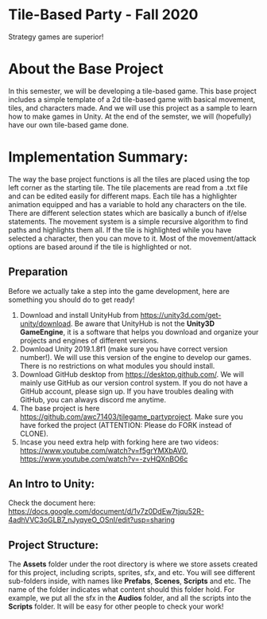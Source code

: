 # Tile-Based Party - Fall 2020 

Strategy games are superior!

# About the Base Project

In this semester, we will be developing a tile-based game. This base project includes a simple template of a 2d tile-based game with basical movement, tiles, and characters made. And we will use this project as a sample to learn how to make games in Unity. At the end of the semster, we will (hopefully) have our own tile-based game done.

# Implementation Summary:
The way the base project functions is all the tiles are placed using the top left corner as the starting tile. The tile placements are read from a .txt file and can be edited easily for different maps. Each tile has a highlighter animation equipped and has a variable to hold any characters on the tile. There are different selection states which are basically a bunch of if/else statements. The movement system is a simple recursive algorithm to find paths and highlights them all. If the tile is highlighted while you have selected a character, then you can move to it. Most of the movement/attack options are based around if the tile is highlighted or not.

## Preparation

Before we actually take a step into the game development, here are something you should do to get ready!

1. Download and install UnityHub from https://unity3d.com/get-unity/download. Be aware that UnityHub is not the **Unity3D GameEngine**, it is a software that helps you download and organize your projects and engines of different versions.
2. Download Unity 2019.1.8f1 (make sure you have correct version number!). We will use this version of the engine to develop our games. There is no restrictions on what modules you should install.
3. Download GitHub desktop from https://desktop.github.com/. We will mainly use GitHub as our version control system. If you do not have a GitHub account, please sign up. If you have troubles dealing with GitHub, you can always discord me anytime.
4. The base project is here https://github.com/awc71403/tilegame_partyproject. Make sure you have forked the project (ATTENTION: Please do FORK instead of CLONE).
5. Incase you need extra help with forking here are two videos: https://www.youtube.com/watch?v=f5grYMXbAV0, https://www.youtube.com/watch?v=-zvHQXnBO6c

## An Intro to Unity:

Check the document here: https://docs.google.com/document/d/1v7z0DdEw7tjqu52R-4adhVVC3oGLB7_nJyqyeO_OSnI/edit?usp=sharing

## Project Structure:

The **Assets** folder under the root directory is where we store assets created for this project, including scripts, sprites, sfx, and etc. You will see different sub-folders inside, with names like **Prefabs**, **Scenes**, **Scripts** and etc. The name of the folder indicates what content should this folder hold. For example, we put all the sfx in the **Audios** folder, and all the scripts into the **Scripts** folder. It will be easy for other people to check your work!
